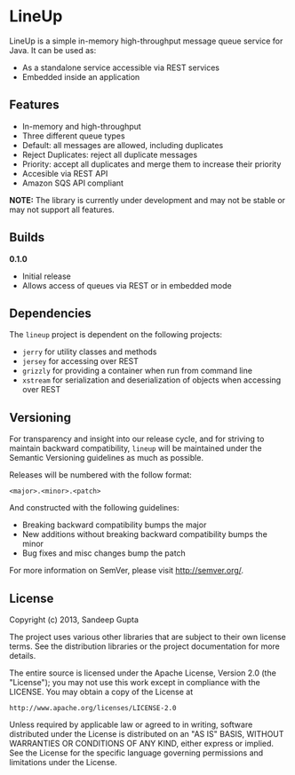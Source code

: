 LineUp
======

LineUp is a simple in-memory high-throughput message queue service for Java. It can be used as:

* As a standalone service accessible via REST services
* Embedded inside an application

Features
--------

* In-memory and high-throughput
* Three different queue types
 * Default: all messages are allowed, including duplicates
 * Reject Duplicates: reject all duplicate messages
 * Priority: accept all duplicates and merge them to increase their priority
* Accesible via REST API
* Amazon SQS API compliant

**NOTE:** The library is currently under development and may not be stable or may not support all features.

Builds
------

**0.1.0**

* Initial release
* Allows access of queues via REST or in embedded mode

Dependencies
------------

The `lineup` project is dependent on the following projects:

* `jerry` for utility classes and methods
* `jersey` for accessing over REST
* `grizzly` for providing a container when run from command line
* `xstream` for serialization and deserialization of objects when accessing over REST

Versioning
----------

For transparency and insight into our release cycle, and for striving to maintain backward compatibility, 
`lineup` will be maintained under the Semantic Versioning guidelines as much as possible.

Releases will be numbered with the follow format:

`<major>.<minor>.<patch>`

And constructed with the following guidelines:

* Breaking backward compatibility bumps the major
* New additions without breaking backward compatibility bumps the minor
* Bug fixes and misc changes bump the patch

For more information on SemVer, please visit http://semver.org/.

License
-------
	
Copyright (c) 2013, Sandeep Gupta

The project uses various other libraries that are subject to their
own license terms. See the distribution libraries or the project
documentation for more details.

The entire source is licensed under the Apache License, Version 2.0 
(the "License"); you may not use this work except in compliance with
the LICENSE. You may obtain a copy of the License at

	http://www.apache.org/licenses/LICENSE-2.0

Unless required by applicable law or agreed to in writing, software
distributed under the License is distributed on an "AS IS" BASIS,
WITHOUT WARRANTIES OR CONDITIONS OF ANY KIND, either express or implied.
See the License for the specific language governing permissions and
limitations under the License.
